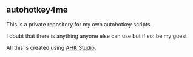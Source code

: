 ## autohotkey4me

This is a private repository for my own autohotkey scripts.

I doubt that there is anything anyone else can use but if so: be my guest<br>

All this is created using [AHK Studio](https://github.com/maestrith/AHK-Studio).
